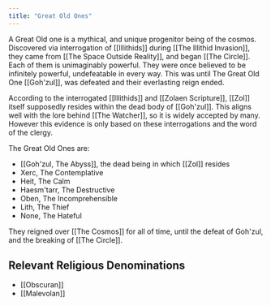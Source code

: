 ```yaml
---
title: "Great Old Ones"
---
```

A Great Old one is a mythical, and unique progenitor being of the cosmos. Discovered via interrogation of [[Illithids]] during [[The Illithid Invasion]], they came from [[The Space Outside Reality]], and began [[The Circle]]. Each of them is unimaginably powerful. They were once believed to be infinitely powerful, undefeatable in every way. This was until The Great Old One [[Goh'zul]], was defeated and their everlasting reign ended.

According to the interrogated [[Illithids]] and [[Zolaen Scripture]], [[Zol]] itself supposedly resides within the dead body of [[Goh'zul]]. This aligns well with the lore behind [[The Watcher]], so it is widely accepted by many. However this evidence is only based on these interrogations and the word of the clergy.

The Great Old Ones are:
- [[Goh'zul, The Abyss]], the dead being in which [[Zol]] resides
- Xerc, The Contemplative
- Heit, The Calm
- Haesm'tarr, The Destructive
- Oben, The Incomprehensible
- Lith, The Thief
- None, The Hateful

They reigned over [[The Cosmos]] for all of time, until the defeat of Goh'zul, and the breaking of [[The Circle]].

## Relevant Religious Denominations
- [[Obscuran]]
- [[Malevolan]]
